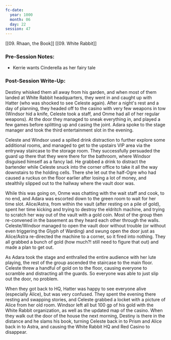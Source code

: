 ```yaml
---
fc-date:
  year: 1000
  month: 06
  day: 22
session: 47
---
```

[[09. Rhaan, the Book]] [[09. White Rabbit]]

### Pre-Session Notes:

* Kerrie wants Cinderella as her fairy tale

### Post-Session Write-Up:

Destiny whisked them all away from his garden, and when most of them landed at White Rabbit headquarters, they went in and caught up with Hatter (who was shocked to see Celeste again). After a night's rest and a day of planning, they headed off to the casino with very few weapons in tow (Windsor hid a knife, Celeste took a staff, and Onme had all of her regular weapons). At the door they managed to sneak everything in, and played a few games before splitting up and casing the joint. Adara spoke to the stage manager and took the third entertainment slot in the evening.

Celeste and Windsor used a spilled drink distraction to further explore some additional rooms, and managed to get to the upstairs VIP area via the entryway staircase to the storage room. They successfully persuaded the guard up there that they were there for the bathroom, where Windsor disguised himself as a fancy lad. He grabbed a drink to distract the bartender while Celeste snuck into the corner office to take it all the way downstairs to the holding cells. There she let out the half-Ogre who had caused a ruckus on the floor earlier after losing a lot of money, and stealthily slipped out to the hallway where the vault door was. 

While this was going on, Onme was chatting with the wait staff and cook, to no end, and Adara was escorted down to the green room to wait for her time slot. Alice/Astra, from within the vault (after resting on a pile of gold), spent her time kicking and trying to destroy the eldritch machine, and trying to scratch her way out of the vault with a gold coin. Most of the group then re-convened in the basement as they heard each other through the walls. Celeste/Windsor managed to open the vault door without trouble (or without even triggering the Glyph of Warding) and swung open the door just as Alice/Astra re-directed the machine to a corner, so it fired into nothing. They all grabbed a bunch of gold (how much?! still need to figure that out) and made a plan to get out.

As Adara took the stage and enthralled the entire audience with her lute playing, the rest of the group ascended the staircase to the main floor. Celeste threw a handful of gold on to the floor, causing everyone to scramble and distracting all the guards. So everyone was able to just slip out the door, no problem.

When they got back to HQ, Hatter was happy to see everyone alive (especially Alice), but was very confused. They spent the evening there resting and swapping stories, and Celeste grabbed a locket with a picture of Alice from her old room. Windsor left all but 100 gp of his gold with the White Rabbit organization, as well as the updated map of the casino. When they walk out the door of the house the next morning, Destiny is there in the distance and he slams his book, turning Celeste back in to Prism and Alice back in to Astra, and causing the White Rabbit HQ and Red Casino to disappear.
